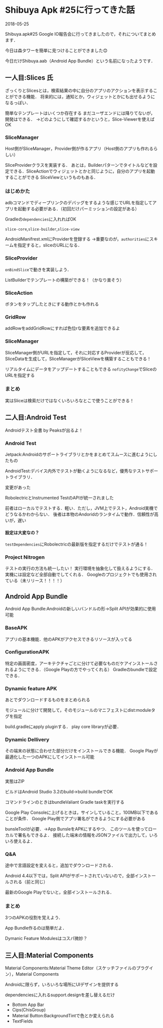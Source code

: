 # Shibuya Apk #25に行ってきた話

<p class="date">2018-05-25</p>

Shibuya.apk#25 Google IO報告会に行ってきましたので，それについてまとめます．

今日は森タワーを簡単に見つけることができました😊

今日だけShibuya.aab（Android App Bundle）という名前になったようです．

## 一人目:Slices 氏
ざっくりとSlicesとは，検索結果の中に自分のアプリのアクションを表示することができる機能．
将来的には，通知とか，ウィジェットとかにも出せるようになるっぽい．

簡単なテンプレートはいくつか存在する
まだユーザエンドには降りてないが，開発はできる．
→どのようにして確認するかというと，Slice-Viewerを使えばOK

### SliceManager
Host側がSliceManager，Provider側が作るアプリ（Host側のアプリも作れるらしい）

SliceProviderクラスを実装する．
あとは，Builderパターンでタイトルなどを設定できる．SliceActionでウィジェットとかと同じように，自分のアプリを起動することができる
SliceViewというものもある．

### はじめかた
adbコマンドでディープリンクのデバッグをするような感じでURLを指定してアプリを起動する必要がある．（初回だけパーミッションの設定がある）

Gradleの`dependencies`に入れればOK

`slice-core`,`slice-builder`,`slice-view`

AndroidManifrest.xmlにProviderを登録する
→重要なのが，`authorities`にスキームを指定すると，sliceのURLになる．

### SliceProvider
`onBindSlice`で動きを実装しよう．

ListBuilderでテンプレートの構築ができる！（かなり楽そう）

### SliceAction
ボタンをタップしたときにする動作とかも作れる

### GridRow
addRowをaddGridRowにすれば色位rな要素を追加できるよ

### SliceManager
SliceManager側がURLを指定して，それに対応するProviderが反応して，SliceDataを生成して，SliceManagerがSliceViewを構築することもできる！

リアルタイムにデータをアップデートすることもできる
`nofityChange`でSliceのURLを指定する

### まとめ
実はSliceは検索だけではなくいろいろなとこで使うことができる！

## 二人目:Android Test
Androidテスト全書 by Peaksが出るよ！

### Android Test
Jetpack:Androidのサポートライブラリとかをまとめてスムースに進むようにしたもの

AndroidTest:デバイス内外でテストが動くようになるなど，優秀なテストサポートライブラリ．

変更があった

RobolectricとInstrumented TestのAPIが統一されました

前者はローカルでテストする．軽い．ただし，JVM上でテスト，Android実機でどうなるかわからない．
後者は本物のAndoridのランタイムで動作．信頼性が高いが，遅い

#### 設定は大変なの？
`testDependencies`にRobolectricの最新版を指定するだけでテストが通る！

### Project Nitrogen
テストの実行の方法も統一したい！
実行環境を抽象化して扱えるようにする．
実機には設定など全部自動でしてくれる．
Googleのプロジェクトでも使用されている（未リリース！！！！）

## Android App Bundle
Android App Bundle:Androidの新しいバンドルの形→Split APIが効果的に使用可能

### BaseAPK
アプリの基本機能．他のAPKがアクセスできるリソースが入ってる

### ConfigurationAPK
特定の画面密度，アーキテクチャごとに分けて必要なものだケアインストールされるようにできる．（Google Playの方でやってくれる）
Gradleのbundleで設定できる．

### Dynamic feature APK
あとでダウンロードするものをまとめられる

モジュールに分けて開発して，そのモジュールのマニフェストにdist:moduleタグを指定

build.gradleにapply pluginする．
play core libraryが必要．

### Dynamic Dellivery
その端末の状態に合わせた部分だけをインストールできる機能．
Google Playが最適化した一つのAPKにしてインストール可能

### Android App Bundle
実態はZIP

ビルドはAndroid Studio 3.2のbuild→build bundleでOK

コマンドラインのときはbundleValiant Gradle taskを実行する

Google Play Consoleに上げるときは，サインしていること，100MB以下であることが条件．
Google Play側でアプリ署名ができるようにする必要がある

bunsleToolが必要．→App BunsleをAPKにするやつ．
このツールを使ってローカルで署名もできるよ．
接続した端末の情報をJSONファイルで出力して，いろいろ使えるよ．

### Q&A
途中で言語設定を変えると，追加でダウンロードされる．

Android 4.4以下では，Split APIがサポートされていないので，全部インストールされる（前と同じ）

最新のGoogle Playでないと，全部インストールされる．

### まとめ
3つのAPKの役割を覚えよう．

App Bundle作るのは簡単だよ．

Dymanic Feature Modulesはコスパ微妙？

## 三人目:Material Components
Material Components:Material Theme Editor（スケッチファイルのプラグイン），Material Components

Androidに限らず，いろいろな場所にUIデザインを提供する

dependenciesに入れるsupport.designを差し替えるだけ

* Bottom App Bar
* Cips(ChisGroup)
* Material Button:BackgroundTintで色とか変えられる
* TextFields
